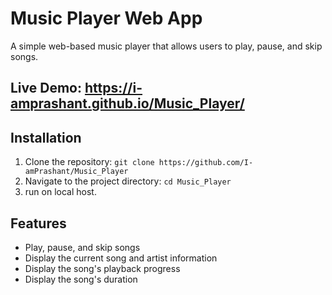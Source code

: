 # Music Player Web App

A simple web-based music player that allows users to play, pause, and skip songs.

## Live Demo: https://i-amprashant.github.io/Music_Player/

## Installation

1. Clone the repository: `git clone https://github.com/I-amPrashant/Music_Player`
2. Navigate to the project directory: `cd Music_Player`
3. run on local host. 

## Features

- Play, pause, and skip songs
- Display the current song and artist information
- Display the song's playback progress
- Display the song's duration
